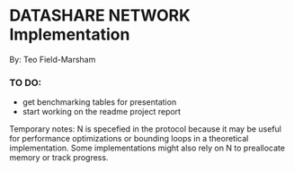 # DATASHARE NETWORK Implementation

By: Teo Field-Marsham

### TO DO:
- get benchmarking tables for presentation  
- start working on the readme project report

Temporary notes:
N is specefied in the protocol because it may be useful for performance optimizations or bounding loops in a theoretical implementation.
Some implementations might also rely on N to preallocate memory or track progress.